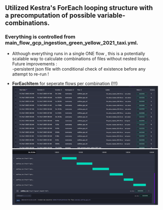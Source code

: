 ## Utilized Kestra's ForEach looping structure with a precomputation of possible variable-combinations.
### Everything is controlled from  main_flow_gcp_ingestion_green_yellow_2021_taxi.yml.
* Although everything runs in a single ONE flow ,  this is a potentially scalable way to calculate combinations of files without nested loops. Future improvements :  
-persistent json file with conditional check of existence before any attempt to re-run !
- **ForEachItem** for seperate flows per combination (!!!)
![screenshot](scr1.png)
![screenshot](scr2.png)
